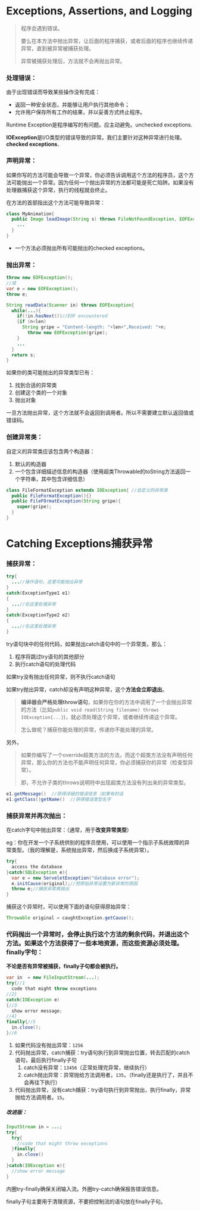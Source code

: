 # Exceptions, Assertions, and Logging

> 程序会遇到错误。
>
> 要么在本方法中抛出异常，让后面的程序捕获，或者后面的程序也继续传递异常，直到被异常被捕获处理。
>
> 异常被捕获处理后，方法就不会再抛出异常。

### 处理错误：

由于出现错误而导致某些操作没有完成：

* 返回一种安全状态，并能够让用户执行其他命令；
* 允许用户保存所有工作的结果，并以妥善方式终止程序。

Runtime Exception是程序编写的有问题。应主动避免。unchecked exceptions.

**IOException**是I/O类型的错误导致的异常。我们主要针对这种异常进行处理。**checked exceptions.**

### 声明异常：

如果你写的方法可能会导致一个异常，你必须告诉调用这个方法的程序员，这个方法可能抛出一个异常。因为任何一个抛出异常的方法都可能是死亡陷阱。如果没有处理器捕获这个异常，执行的线程就会终止。

在方法的首部指出这个方法可能导致异常：

```java
class MyAnimation{
  public Image loadImage(String s) throws FileNotFoundException, EOFException{
    ...
  }
}
```

* 一个方法必须抛出所有可能抛出的checked exceptions。

### 抛出异常：

```java
throw new EOFException();
//或
var e = new EOFException();
throw e;
```

```java
String readData(Scanner in) throws EOFException{
  while(...){
    if(!in.hasNext())//EOF encountered
    {if (n<len)
      String gripe = "Content-length: "+len+",Received: "+n;
    	throw new EOFException(gripe);
    }
    ...
  }
  return s;
}
```

如果你的类可能抛出的异常类型已有：

1. 找到合适的异常类
2. 创建这个类的一个对象
3. 抛出对象

一旦方法抛出异常，这个方法就不会返回到调用者。所以不需要建立默认返回值或错误码。

### 创建异常类：

自定义的异常类应该包含两个构造器：

1. 默认的构造器
2. 一个包含详细描述信息的构造器（使用超类Throwable的toString方法返回一个字符串，其中包含详细信息）

```java
class FileFormatException extends IOException{ //自定义的异常类
  public FileFormatException(){}
  public FileFOrmatException(String gripe){
    super(gripe);
  }
}
```

# Catching Exceptions捕获异常

### 捕获异常：

```java
try{
  ...//操作语句，这里可能抛出异常
}
catch(ExceptionType1 e1)
{
  ...//在这里处理异常
}
catch(ExceptionType2 e2)
{
  ...//在这里处理异常
}
```

try语句块中的任何代码，如果抛出catch语句中的一个异常类，那么：

1. 程序将跳过try语句的其他部分
2. 执行catch语句的处理代码

如果try没有抛出任何异常，则不执行catch语句

如果try抛出异常，catch却没有声明这种异常，这个**方法会立即退出**。

> **编译器会严格处理throw语句**，如果你在你的方法中调用了一个会抛出异常的方法（比如`public void read(String filename) throws IOException{...}`)，就必须处理这个异常，或者继续传递这个异常。
>
> 怎么做呢？捕获你能处理的异常，传递你不能处理的异常。

另外，

> 如果你编写了一个override超类方法的方法，而这个超类方法没有声明任何异常，那么你的方法也不能声明任何异常，你必须捕获你的异常（检查型异常）。
>
> 即，不允许子类的throws说明符中出现超类方法没有列出来的异常类型。

```java
e1.getMessage()  //获得详细的错误信息（如果有的话
e1.getClass()getName()  //获得错误类型名字
```

### 捕获异常并再次抛出：

在catch字句中抛出异常：（通常，用于**改变异常类型**）

eg：你在开发一个子系统供别的程序员使用，可以使用一个指示子系统故障的异常类型。（我的理解是，系统抛出异常，然后换成子系统异常）。

```java
try{
  access the database
}catch(SQLException e){
  var e = new ServeletException("database error");
  e.initCause(original);//把原始异常设置为新异常的原因
  throw e;//捕获异常再抛出
}
```

捕获这个异常时，可以使用下面的语句获得原始异常：

```java
Throwable original = caughtException.getCause();
```

### 代码抛出一个异常时，会停止执行这个方法的剩余代码，并退出这个方法。如果这个方法获得了一些本地资源，而这些资源必须处理。finally字句：

**不论是否有异常被捕获，finally子句都会被执行。**

```java
var in  = new FileInputStream(...);
try{//1
  code that might throw exceptions
//2}
catch(IOException e)
{//3
  show error message;
//4}
finally{//5
  in.close();
}//6
```

1. 如果代码没有抛出异常：`1256`
2. 代码抛出异常，catch捕获：try语句执行到异常抛出位置，转去匹配的catch语句，最后执行finally子句
   1. catch没有异常：`13456`（正常处理完异常，继续执行）
   2. catch抛出异常：异常抛给方法调用者，`135`，（finally还是执行了，并且不会再往下执行）
3. 代码抛出异常，没有catch捕获：try语句执行到异常抛出，执行finally，异常抛给方法调用者。`15`。

##### 改进版：

```java
InputStream in = ...;
try{
  try{
    //code that might throw exceptions
  }finally{
    in.close()
  }
}catch(IOException e){
  //show error message
}
```

内圈try-finally确保关闭输入流。外圈try-catch确保报告错误信息。

finally子句主要用于清理资源，不要把控制流的语句放在finally子句。